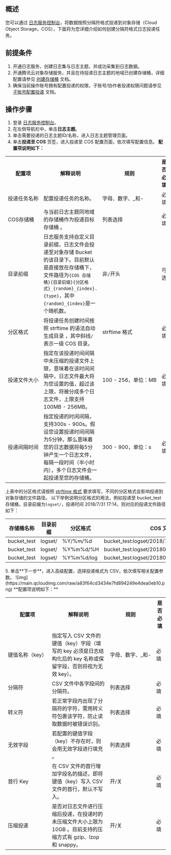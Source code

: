 ## 概述

您可以通过 [日志服务控制台](https://console.cloud.tencent.com/cls)，将数据按照分隔符格式投递到对象存储（Cloud Object Storage，COS），下面将为您详细介绍如何创建分隔符格式日志投递任务。

## 前提条件

1. 开通日志服务，创建日志集与日志主题，并成功采集到日志数据。
2. 开通腾讯云对象存储服务，并且在待投递日志主题的地域已创建存储桶，详细配置请参见 [创建存储桶](https://cloud.tencent.com/document/product/436/13309) 文档。
3. 确保当前操作账号拥有配置投递的权限，子账号/协作者投递权限问题请参见 [子账号配置投递](https://cloud.tencent.com/document/product/614/33098) 文档。

## 操作步骤

1. 登录 [日志服务控制台](https://console.cloud.tencent.com/cls)。
2. 在左侧导航栏中，单击**日志主题**。
3. 单击需要投递的日志主题ID/名称，进入日志主题管理页面。
4. 单击**投递至 COS** 页签，进入投递至 COS 配置页面，依次填写配置信息。
**配置项说明如下：**
<table>
   <tr>
      <th>配置项</th>
      <th>解释说明</th>
      <th>规则</th>
      <th>是否必填</th>
   </tr>
   <tr>
      <td nowrap="nowrap">投递任务名称</td>
      <td>配置投递任务的名称。</td>
      <td nowrap="nowrap">字母、数字、_和-</td>
      <td>必填</td>
   </tr>
   <tr>
      <td nowrap="nowrap">COS存储桶</td>
      <td>与当前日志主题同地域的存储桶作为投递目标存储桶 。</td>
      <td>列表选择</td>
      <td>必填</td>
   </tr>
   <tr>
      <td>目录前缀</td>
      <td>日志服务支持自定义目录前缀，日志文件会投递至对象存储 Bucket 的该目录下。目前默认是直接放在存储桶下，文件路径为<code>{COS 存储桶}{目录前缀}{分区格式}_{random}_{index}.{type}</code>，其中<code>{random}_{index}</code>是一个随机数。</td>
      <td>非<code>/</code>开头</td>
      <td>可选</td>
   </tr>
   <tr>
      <td>分区格式</td>
			<td>将投递任务创建时间按照 strftime 的语法自动生成目录 ，其中斜线<code>/</code>表示一级 COS 目录。</td>
      <td>strftime 格式</td>
      <td>必填</td>
   </tr>
   <tr>
      <td nowrap="nowrap">投递文件大小</td>
      <td>指定在该投递时间间隔中未压缩的投递文件上限，意味着在该时间间隔中，日志文件最大将为您设置的值，超过该上限，将被分成多个日志文件，上限支持100MB - 256MB。</td>
      <td nowrap="nowrap">100 - 256，单位：MB</td>
      <td>必填</td>
   </tr>
   <tr>
      <td nowrap="nowrap">投递间隔时间</td>
      <td>指定投递的时间间隔，支持300s - 900s。假设您设置投递时间间隔为5分钟，那么意味着您的日志数据将每5分钟产生一个日志文件，每隔一段时间（半小时内），多个日志文件会一起投递至您的存储桶。</td>
      <td>300 - 900，单位：s</td>
      <td>必填</td>
   </tr>
</table>
上表中的分区格式请按照 <a href="http://man7.org/linux/man-pages/man3/strptime.3.html">strftime 格式</a> 要求填写，不同的分区格式会影响投递到对象存储的文件路径。 以下举例说明分区格式的用法，例如投递至 bucket_test 存储桶，目录前缀为<code>logset/</code>，投递时间 2018/7/31 17:14，则对应的投递文件路径如下：
<table>
<thead>
<tr><th>存储桶名称</th><th>目录前缀</th><th>分区格式</th><th>COS 文件路径</th></tr>
</thead>
<tbody>
	<tr>
		<td>bucket_test</td>
		<td>logset/</td>
		<td>%Y/%m/%d</td>
		<td>bucket_test:logset/2018/7/31_{random}_{index}</td>
	</tr>
	<tr>
		<td>bucket_test</td>
		<td>logset/</td>
		<td>%Y%m%d/%H</td>
		<td>bucket_test:logset/20180731/14_{random}_{index}</td>
	</tr>
	<tr>
		<td>bucket_test</td>
		<td>logset/</td>
		<td>%Y%m%d/log</td>
		<td>bucket_test:logset/20180731/log_{random}_{index}</td>
	</tr>
</tbody></table>
5. 单击**下一步**，进入高级配置，选择投递格式为 CSV，依次填写相关配置参数。
![img](https://main.qcloudimg.com/raw/a83f64cd3434e7fd894249e4dea0eb10.png)
**配置项说明如下：**
<table>
   <tr>
      <th>配置项</th>
      <th>解释说明</th>
      <th>规则</th>
      <th>是否必填</th>
   </tr>
   <tr>
      <td nowrap="nowrap">键值名称（key）</td>
      <td>指定写入 CSV 文件的键值（key）字段（填写的 key 必须是日志结构化后的 key 名称或保留字段，否则将视为无效 key）。</td>
      <td nowrap="nowrap">字母、数字、_和-</td>
      <td>必填</td>
   </tr>
   <tr>
      <td>分隔符</td>
      <td>CSV 文件中各字段间的分隔符。</td>
      <td>列表选择</td>
      <td>必填</td>
   </tr>
   <tr>
      <td>转义符</td>
      <td>若正常字段内出现了分隔符的字符，需用转义符包裹该字符，防止读取数据时被错误识别。</td>
      <td>列表选择</td>
      <td>必填</td>
   </tr>
   <tr>
      <td>无效字段</td>
      <td>若配置的键值字段（key）不存在时，则会用无效字段进行填充 。</td>
      <td>列表选择</td>
      <td>必填</td>
   </tr>
   <tr>
      <td>首行 Key</td>
      <td>在 CSV 文件的首行增加字段名的描述，即将键值（key）写入 CSV 文件的首行，默认不写入。</td>
      <td>开/关</td>
      <td>必填</td>
   </tr>
   <tr>
      <td>压缩投递</td>
      <td>是否对日志文件进行压缩后投递，在投递时的未压缩文件大小上限为10GB 。目前支持的压缩方式有 gzip、lzop 和 snappy。</td>
      <td>开/关</td>
      <td>必填</td>
   </tr>
</table>

